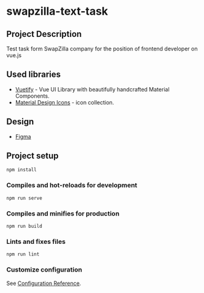 # swapzilla-text-task

## Project Description
Test task form SwapZilla company for the position of frontend developer on vue.js
## Used libraries
* [Vuetify](https://vuetifyjs.com/) - Vue UI Library with beautifully handcrafted Material Components.
* [Material Design Icons](https://materialdesignicons.com/) - icon collection.
## Design
* [Figma](https://www.figma.com/file/kejKi11BhMWiLcxa0fZFA8/SwapZilla?node-id=300%3A0)
## Project setup
```
npm install
```

### Compiles and hot-reloads for development
```
npm run serve
```

### Compiles and minifies for production
```
npm run build
```

### Lints and fixes files
```
npm run lint
```

### Customize configuration
See [Configuration Reference](https://cli.vuejs.org/config/).
